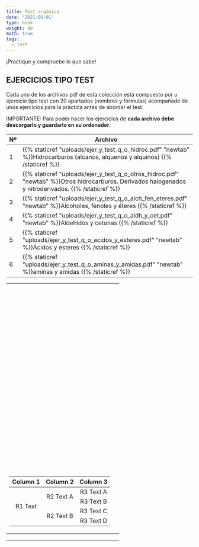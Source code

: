 ```yaml
---
title: Test orgánica
date: '2021-01-01'
type: book
weight: 40
math: true
tags:
  - Test
---
```


¡Practique y compruebe lo que sabe!

<!--more-->

## EJERCICIOS TIPO TEST

Cada uno de los archivos pdf de esta colección está compuesto por u ejercicio tipo test con 20 apartados (nombres y fórmulas) acompañado de unos ejercicios para la práctica antes de abordar el test.

IMPORTANTE: Para poder hacer los ejercicios de **cada archivo debe descargarlo y guardarlo en su ordenador**.



| Nº   | Archivo                                                      |
| ---- | ------------------------------------------------------------ |
| 1    | {{% staticref "uploads/ejer_y_test_q_o_hidroc.pdf" "newtab" %}}Hidrocarburos (alcanos, alquenos y alquinos)  {{% /staticref %}} |
| 2    | {{% staticref "uploads/ejer_y_test_q_o_otros_hidroc.pdf" "newtab" %}}Otros hidrocarburos. Derivados halogenados y nitroderivados.   {{% /staticref %}} |
| 3    | {{% staticref "uploads/ejer_y_test_q_o_alch_fen_eteres.pdf" "newtab" %}}Alcoholes, fenoles y éteres  {{% /staticref %}} |
| 4    | {{% staticref "uploads/ejer_y_test_q_o_aldh_y_cet.pdf" "newtab" %}}Aldehídos y cetonas  {{% /staticref %}} |
| 5    | {{% staticref "uploads/ejer_y_test_q_o_acidos_y_esteres.pdf" "newtab" %}}Ácidos y ésteres  {{% /staticref %}} |
| 6    | {{% staticref "uploads/ejer_y_test_q_o_aminas_y_amidas.pdf" "newtab" %}}aminas y amidas  {{% /staticref %}} |





| <table><br/>    <thead><br/>        <tr><br/>            <th>Column 1</th><br/>            <th>Column 2</th><br/>            <th>Column 3</th><br/>        </tr><br/>    </thead><br/>    <tbody><br/>        <tr><br/>            <td rowspan=4 align="center">R1 Text</td><br/>            <td rowspan=2 align="center">R2 Text A</td><br/>            <td align="center">R3 Text A</td><br/>        </tr><br/>        <tr><br/>            <td align="center">R3 Text B</td><br/>        </tr><br/>        <tr><br/>            <td rowspan=2 align="center">R2 Text B</td><br/>            <td align="center">R3 Text C</td><br/>        </tr><br/>        <tr><br/>            <td align="center">R3 Text D</td><br/>        </tr><br/>    </tbody><br/></table> |      |
| ------------------------------------------------------------ | ---- |
|                                                              |      |
|                                                              |      |
|                                                              |      |




